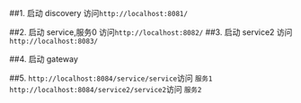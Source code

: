 ##1. 启动 discovery
访问`http://localhost:8081/`


##2. 启动 service,服务0
访问`http://localhost:8082/`
##3. 启动 service2
访问`http://localhost:8083/`

##4. 启动 gateway

##5.
`http://localhost:8084/service/service`访问 `服务1`
`http://localhost:8084/service2/service2`访问 `服务2`